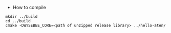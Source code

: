 * How to compile

```
mkdir ../build
cd ../build
cmake -DWYSEBEE_CORE=<path of unzipped release library> ../hello-aten/
```
